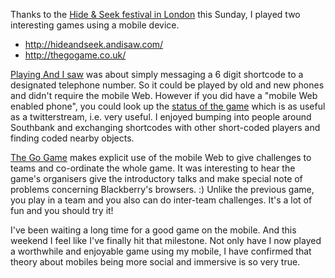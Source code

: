 Thanks to the [Hide & Seek festival in London](http://hideandseekfest.co.uk/)
this Sunday, I played two interesting games using a mobile device.

* <http://hideandseek.andisaw.com/>
* <http://thegogame.co.uk/>

[Playing And I saw](http://hideandseek.andisaw.com/howtoplay/) was about simply
messaging a 6 digit shortcode to a designated telephone number. So it could be
played by old and new phones and didn't require the mobile Web. However if you
did have a "mobile Web enabled phone", you could look up the [status of the
game](http://hideandseek.andisaw.com/) which is as useful as a twitterstream,
i.e. very useful. I enjoyed bumping into people around Southbank and exchanging
shortcodes with other short-coded players and finding coded nearby objects.

[The Go Game](http://thegogame.co.uk/) makes explicit use of the mobile Web to
give challenges to teams and co-ordinate the whole game. It was interesting to
hear the game's organisers give the introductory talks and make special note of
problems concerning Blackberry's browsers. :) Unlike the previous game, you
play in a team and you also can do inter-team challenges. It's a lot of fun and
you should try it!

I've been waiting a long time for a good game on the mobile. And this weekend I
feel like I've finally hit that milestone. Not only have I now played a
worthwhile and enjoyable game using my mobile, I have confirmed that theory
about mobiles being more social and immersive is so very true.
